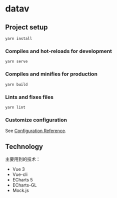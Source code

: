 # datav

## Project setup

```
yarn install
```

### Compiles and hot-reloads for development

```
yarn serve
```

### Compiles and minifies for production

```
yarn build
```

### Lints and fixes files

```
yarn lint
```

### Customize configuration

See [Configuration Reference](https://cli.vuejs.org/config/).

## Technology

主要用到的技术：

- Vue 3
- Vue-cli
- ECharts 5
- ECharts-GL
- Mock.js
